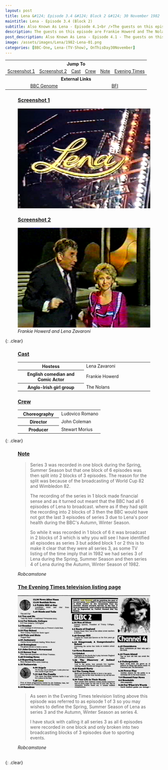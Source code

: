 ```yaml
---
layout: post
title: Lena &#124; Episode 3.4 &#124; Block 2 &#124; 30 November 1982
maintitle: Lena - Episode 3.4 (Block 2)
subtitle: Also Known As Lena - Episode 4.1<br />The guests on this episode are Frankie Howerd and The Nolans
description: The guests on this episode are Frankie Howerd and The Nolans.
post_description: Also Known As Lena - Episode 4.1 - The guests on this episode are Frankie Howerd and The Nolans.
image: /assets/images/Lena/1982-Lena-01.png
categories: [BBC-One, Lena-(TV-Show), OnThisDay30November]
---
```


<table style="text-align:center;">
<tr><th colspan="6">Jump To</th></tr>
<tr>
<td><a href="#screenshot1">Screenshot 1</a></td>
<td><a href="#screenshot2">Screenshot 2</a></td>
<td><a href="#cast">Cast</a></td>
<td><a href="#crew">Crew</a></td>
<td><a href="#note">Note</a></td>
<td><a href="#evening-times">Evening Times</a></td>
</tr>
<tr><th colspan="6">External Links</th></tr>
<tr>
<td colspan="3"><a class="external-link" href="https://genome.ch.bbc.co.uk/schedules/bbcone/london/1982-11-30#at-19.40">BBC Genome</a></td>
<td colspan="3"><a class="external-link" href="https://www2.bfi.org.uk/films-tv-people/4ce2b790cfbac">BFI</a></td>
</tr>
</table>

<figure class="fig1">
<figcaption>
<h3 id="screenshot1"><a href="#screenshot1">Screenshot 1</a></h3>
</figcaption>
<img src="/assets/images/Lena/1982-Lena-01.png" class="full-width">
<figcaption>
</figcaption>
</figure>

<figure class="fig2">
<figcaption>
<h3 id="screenshot2"><a href="#screenshot2">Screenshot 2</a></h3>
</figcaption>
<img src="/assets/images/Lena/1982-Lena-02.png" class="full-width">
<figcaption>
<cite>Frankie Howerd and Lena Zavaroni</cite>
</figcaption>
</figure>

{: .clear}

<figure class="fig1">
<figcaption>
<h3 id="cast"><a href="#cast">Cast</a></h3>
<table>
<tr><th style="width:50%;">Hostess</th><td style="width:50%;">Lena Zavaroni</td></tr>
<tr><th>English comedian and Comic Actor</th><td>Frankie Howerd</td></tr>
<tr><th>Anglo-Irish girl group</th><td>The Nolans</td></tr>
</table>
</figcaption>
</figure>

<figure class="fig2">
<figcaption>
<h3 id="crew"><a href="#crew">Crew</a></h3>
<table>
<tr><th style="width:50%;">Choreography</th><td style="width:50%;">Ludovico Romano</td></tr>
<tr><th>Director</th><td>John Coleman</td></tr>
<tr><th>Producer</th><td>Stewart Morius</td></tr>
</table>
</figcaption>
</figure>

{: .clear}

<figure class="fig3">
<h3 id="note"><a href="#note">Note</a></h3>
<blockquote>
<p>Series 3 was recorded in one block during the Spring, Summer Season but that one block of 6 episodes was then split into 2 blocks of 3 episodes. The reason for the split was because of the broadcasting of World Cup 82 and Wimbledon 82.</p>
<p>The recording of the series in 1 block made financial sense and as it turned out meant that the BBC had all 6 episodes of Lena to broadcast. where as if they had split the recording into 2 blocks of 3 then the BBC would have not got the last 3 episodes of series 3 due to Lena's poor health during the BBC's Autumn, Winter Season.</p>
<p>So while it was recorded in 1 block of 6 it was broadcast in 2 blocks of 3 which is why you will see I have identified all episodes as series 3 but added block 1 or 2 this is to make it clear that they were all series 3, as some TV listing of the time imply that in 1982 we had series 3 of Lena during the Spring, Summer Season and then series 4 of Lena during the Autumn, Winter Season of 1982.</p>
</blockquote>
<cite>Robcamstone</cite>
</figure>

<figure class="fig3">
<h3 id="evening-times"><a href="#evening-times">The Evening Times television listing page</a></h3>
<a href="/assets/images/newspapers/1982-11-30-the-evening-times.png"><img src="/assets/images/newspapers/1982-11-30-the-evening-times.png" class="full-width zoom-in"></a>
<blockquote>
<p>As seen in the Evening Times television listing above this episode was referred to as episode 1 of 3 so you may wishes to define the Spring, Summer Season of Lena as series 3 and the Autumn, Winter Season as series 4.</p>
<p>I have stuck with calling it all series 3 as all 6 episodes were recorded in one block and only broken into two broadcasting blocks of 3 episodes due to sporting events.</p>
</blockquote>
<cite>Robcamstone</cite>
</figure>

<br />{: .clear}

